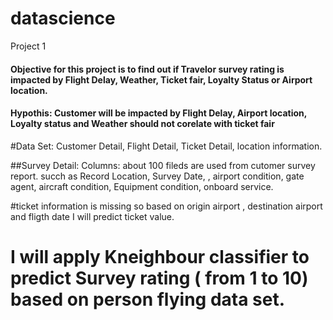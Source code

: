 # datascience
Project 1
#### Objective for this project is to find out if Travelor survey rating is impacted by Flight Delay, Weather, Ticket fair, Loyalty Status or Airport location.



#### Hypothis: Customer will be impacted by Flight Delay, Airport location, Loyalty status and Weather should not corelate with ticket fair


#Data Set: Customer Detail, Flight Detail, Ticket Detail, location information.

##Survey Detail: Columns: about 100 fileds are used from cutomer survey report. succh as Record Location, Survey Date, , airport condition, gate agent, aircraft condition, Equipment condition, onboard service.

#ticket information is missing so based on origin airport , destination airport and fligth date I will predict ticket value.


# I will apply Kneighbour classifier to predict Survey rating ( from 1 to 10) based on person flying data set.
